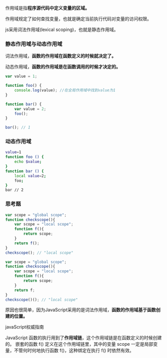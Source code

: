 作用域是指**程序源代码中定义变量的区域。**  

作用域规定了如何查找变量，也就是确定当前执行代码对变量的访问权限。  

js采用词法作用域(lexical scoping)，也就是静态作用域。  


### 静态作用域与动态作用域

词法作用域，**函数的作用域在函数定义的时候就决定了。**

动态作用域，**函数的作用域是在函数调用的时候才决定的。**

```js
var value = 1;

function foo() {
    console.log(value); //在全局作用域中找到value为1
}

function bar() {
    var value = 2;
    foo();
}

bar(); // 1
```

### 动态作用域

``` bash
value=1
function foo () {
    echo $value;
}
function bar () {
    local value=2;
    foo;
}
bar // 2
```

### 思考题

```js
var scope = "global scope";
function checkscope(){
    var scope = "local scope";
    function f(){
        return scope;
    }
    return f();
}
checkscope(); // "local scope"
```

```js
var scope = "global scope";
function checkscope(){
    var scope = "local scope";
    function f(){
        return scope;
    }
    return f;
}
checkscope()(); // "local scope"
```

原因也很简单，因为JavaScript采用的是词法作用域，**函数的作用域基于函数创建的位置。**

javaScript权威指南

JavaScript 函数的执行用到了**作用域链**，这个作用域链是在函数定义的时候创建的。
嵌套的函数 f() 定义在这个作用域链里，其中的变量 scope 一定是局部变量，不管何时何地执行函数 f()，这种绑定在执行 f() 时依然有效。